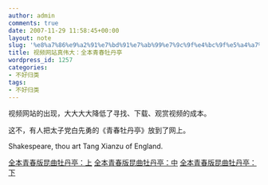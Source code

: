 ```yaml
---
author: admin
comments: true
date: 2007-11-29 11:58:45+00:00
layout: note
slug: '%e8%a7%86%e9%a2%91%e7%bd%91%e7%ab%99%e7%9c%9f%e4%bc%9f%e5%a4%a7%ef%bc%9a%e5%85%a8%e6%9c%ac%e9%9d%92%e6%98%a5%e7%89%a1%e4%b8%b9%e4%ba%ad'
title: 视频网站真伟大：全本青春牡丹亭
wordpress_id: 1257
categories:
- 不好归类
tags:
- 不好归类
---
```


视频网站的出现，大大大大降低了寻找、下载、观赏视频的成本。

这不，有人把太子党白先勇的《青春牡丹亭》放到了网上。

Shakespeare, thou art Tang Xianzu of England.

[全本青春版昆曲牡丹亭：上](http://player.youku.com/player.php/sid/XMTA3MDUxMTI=/v.swf)
[全本青春版昆曲牡丹亭：中](http://v.youku.com/v_playlist/cz00f755184o9p4.html)
[全本青春版昆曲牡丹亭：下](http://v.youku.com/v_playlist/cz00f755184o9p3.html)
